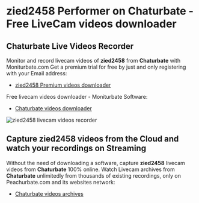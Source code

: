 # zied2458 Performer on Chaturbate - Free LiveCam videos downloader

## Chaturbate Live Videos Recorder

Monitor and record livecam videos of **zied2458** from **Chaturbate** with Moniturbate.com
Get a premium trial for free by just and only registering with your Email address:
* [zied2458 Premium videos downloader](https://moniturbate.com/request-demo-licence-key.html)

Free livecam videos downloader - Moniturbate Software:
* [Chaturbate videos downloader](https://moniturbate.com/moniturbate-download-software.html)

![zied2458 livecam videos recorder](https://peachurnet.com/templates/moniturbate-software.png)


## Capture zied2458 videos from the Cloud and watch your recordings on Streaming

Without the need of downloading a software, capture **zied2458** livecam videos from **Chaturbate** 100% online.
Watch Livecam archives from **Chaturbate** unlimitedly from thousands of existing recordings, only on Peachurbate.com and its websites network:
* [Chaturbate videos archives](https://peachurnet.com/)